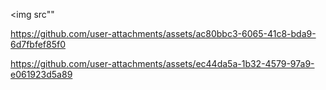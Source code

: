 <img src""

https://github.com/user-attachments/assets/ac80bbc3-6065-41c8-bda9-6d7fbfef85f0

>



https://github.com/user-attachments/assets/ec44da5a-1b32-4579-97a9-e061923d5a89

